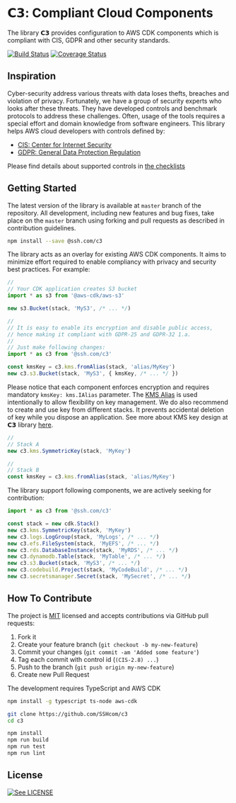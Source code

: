 # 𝗖𝟯: Compliant Cloud Components

The library 𝗖𝟯 provides configuration to AWS CDK components which is compliant with CIS, GDPR and other security standards. 

[![Build Status](https://api.travis-ci.org/SSHcom/c3.svg?branch=master)](http://travis-ci.org/SSHcom/c3)
[![Coverage Status](https://coveralls.io/repos/github/SSHcom/c3/badge.svg?branch=master)](https://coveralls.io/github/SSHcom/c3?branch=master)

## Inspiration

Cyber-security address various threats with data loses thefts, breaches and violation of privacy. Fortunately, we have a group of security experts who looks after these threats. They have developed controls and benchmark protocols to address these challenges. Often, usage of the tools requires a special effort and domain knowledge from software engineers. This library helps AWS cloud developers with controls defined by:

* [CIS: Center for Internet Security](https://www.cisecurity.org)
* [GDPR: General Data Protection Regulation](https://gdpr.eu/tag/gdpr/)

Please find details about supported controls in [the checklists](doc/checklist.md)

## Getting Started

The latest version of the library is available at `master` branch of the repository. All development, including new features and bug fixes, take place on the `master` branch using forking and pull requests as described in contribution guidelines.

```bash
npm install --save @ssh.com/c3
```

The library acts as an overlay for existing AWS CDK components. It aims to minimize effort required to enable compliancy with privacy and security best practices. For example:

```typescript
//
// Your CDK application creates S3 bucket
import * as s3 from '@aws-cdk/aws-s3'

new s3.Bucket(stack, 'MyS3', /* ... */)

//
// It is easy to enable its encryption and disable public access,
// hence making it compliant with GDPR-25 and GDPR-32 1.a.
// 
// Just make following changes:
import * as c3 from '@ssh.com/c3'

const kmsKey = c3.kms.fromAlias(stack, 'alias/MyKey')
new c3.s3.Bucket(stack, 'MyS3', { kmsKey, /* ... */ })
```

Please notice that each component enforces encryption and requires
mandatory `kmsKey: kms.IAlias` parameter. The [KMS Alias](https://docs.aws.amazon.com/kms/latest/developerguide/programming-aliases.html) is used intentionally to allow flexibility on key management. We do also recommend to create and use key from different stacks. It prevents accidental deletion of key while you dispose an application. See more about KMS key design at 𝗖𝟯 library [here](./doc/kms-key.md).

```typescript
//
// Stack A
new c3.kms.SymmetricKey(stack, 'MyKey')

// 
// Stack B
const kmsKey = c3.kms.fromAlias(stack, 'alias/MyKey')
```

The library support following components, we are actively seeking for contribution:

```typescript
import * as c3 from '@ssh.com/c3'

const stack = new cdk.Stack()
new c3.kms.SymmetricKey(stack, 'MyKey')
new c3.logs.LogGroup(stack, 'MyLogs', /* ... */)
new c3.efs.FileSystem(stack, 'MyEFS', /* ... */)
new c3.rds.DatabaseInstance(stack, 'MyRDS', /* ... */)
new c3.dynamodb.Table(stack, 'MyTable', /* ... */)
new c3.s3.Bucket(stack, 'MyS3', /* ... */)
new c3.codebuild.Project(stack, 'MyCodeBuild', /* ... */)
new c3.secretsmanager.Secret(stack, 'MySecret', /* ... */)
```

## How To Contribute

The project is [MIT](LICENSE) licensed and accepts contributions via GitHub pull requests:

1. Fork it
2. Create your feature branch (`git checkout -b my-new-feature`)
3. Commit your changes (`git commit -am 'Added some feature'`)
4. Tag each commit with control id (`(CIS-2.8) ...`)
5. Push to the branch (`git push origin my-new-feature`)
6. Create new Pull Request

The development requires TypeScript and AWS CDK

```bash
npm install -g typescript ts-node aws-cdk
```

```bash
git clone https://github.com/SSHcom/c3
cd c3

npm install
npm run build
npm run test
npm run lint
```

## License

[![See LICENSE](https://img.shields.io/github/license/SSHcom/c3.svg?style=for-the-badge)](LICENSE)
